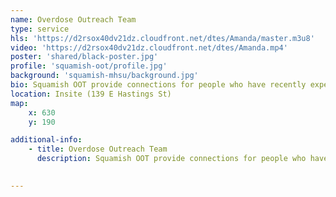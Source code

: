 ```yaml
---
name: Overdose Outreach Team
type: service
hls: 'https://d2rsox40dv21dz.cloudfront.net/dtes/Amanda/master.m3u8'
video: 'https://d2rsox40dv21dz.cloudfront.net/dtes/Amanda.mp4'
poster: 'shared/black-poster.jpg'
profile: 'squamish-oot/profile.jpg'
background: 'squamish-mhsu/background.jpg'
bio: Squamish OOT provide connections for people who have recently experienced opioid overdose and/or are at high risk for opioid overdose to substance use care and support. Services include navigation to appropriate services (e.g., primary care, detox, treatment, etc.), support in accessing Opioid Agonist Therapy (OAT) (e.g., methadone, suboxone, iOAT, etc.), and overdose prevention education.
location: Insite (139 E Hastings St)
map:
    x: 630
    y: 190

additional-info: 
    - title: Overdose Outreach Team
      description: Squamish OOT provide connections for people who have recently experienced opioid overdose and/or are at high risk for opioid overdose to substance use care and support. Services include navigation to appropriate services (e.g., primary care, detox, treatment, etc.), support in accessing Opioid Agonist Therapy (OAT) (e.g., methadone, suboxone, iOAT, etc.), and overdose prevention education. Currently the team serves Whistler, Pemberton, and Squamish area.
    

---
```

